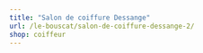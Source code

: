 ```yaml
---
title: "Salon de coiffure Dessange"
url: /le-bouscat/salon-de-coiffure-dessange-2/
shop: coiffeur
---
```


